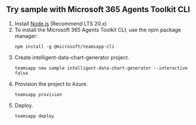 ## Try sample with Microsoft 365 Agents Toolkit CLI

1. Install [Node.js](https://nodejs.org/en/download/) (Recommend LTS 20.x)
1. To install the Microsoft 365 Agents Toolkit CLI, use the npm package manager:
   ```
   npm install -g @microsoft/teamsapp-cli
   ```
1. Create intelligent-data-chart-generator project.
   ```
   teamsapp new sample intelligent-data-chart-generator --interactive false
   ```
1. Provision the project to Azure.
   ```
   teamsapp provision
   ```
1. Deploy.
   ```
   teamsapp deploy
   ```
